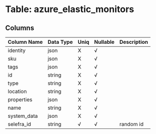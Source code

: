 # Table: azure_elastic_monitors

## Columns 

|  Column Name   |  Data Type  | Uniq | Nullable | Description | 
|  ----  | ----  | ----  | ----  | ---- | 
| identity | json | X | √ |  | 
| sku | json | X | √ |  | 
| tags | json | X | √ |  | 
| id | string | X | √ |  | 
| type | string | X | √ |  | 
| location | string | X | √ |  | 
| properties | json | X | √ |  | 
| name | string | X | √ |  | 
| system_data | json | X | √ |  | 
| selefra_id | string | √ | √ | random id | 


